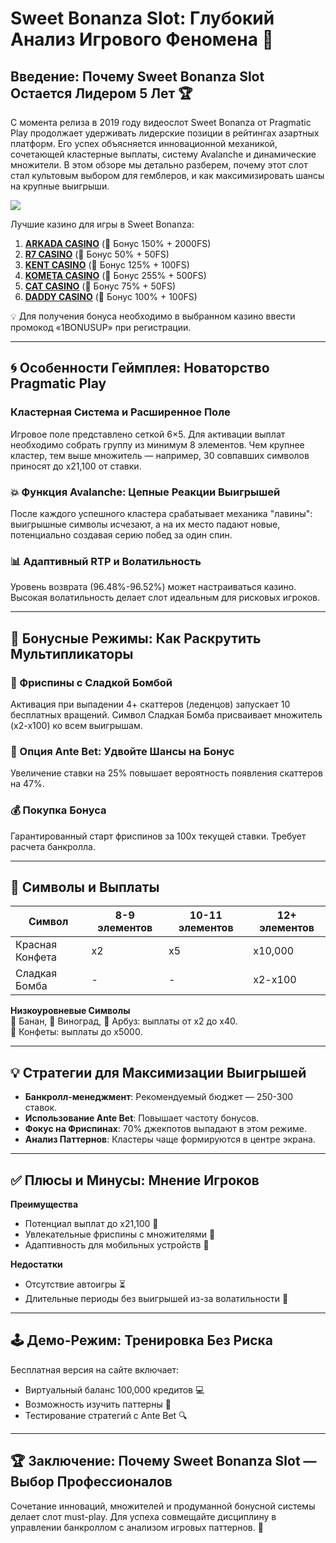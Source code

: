 # Sweet Bonanza Slot: Глубокий Анализ Игрового Феномена 🎰

## Введение: Почему Sweet Bonanza Slot Остается Лидером 5 Лет 🏆
С момента релиза в 2019 году видеослот Sweet Bonanza от Pragmatic Play продолжает удерживать лидерские позиции в рейтингах азартных платформ. Его успех объясняется инновационной механикой, сочетающей кластерные выплаты, систему Avalanche и динамические множители. В этом обзоре мы детально разберем, почему этот слот стал культовым выбором для гемблеров, и как максимизировать шансы на крупные выигрыши.

[![](https://i.ibb.co/ZzLZ50qX/sweet-bonanza-tile.jpg)](https://clck.ru/3Mmm7v)

Лучшие казино для игры в Sweet Bonanza:

1. **[ARKADA CASINO](https://clck.ru/3Mmm7v "ARKADA CASINO")** (🎁 Бонус 150% + 2000FS)
2. **[R7 CASINO](https://clck.ru/3Mmm8s "R7 CASINO")** (🎁 Бонус 50% + 50FS)
3. **[KENT CASINO](https://clck.ru/3Mmm9w "KENT CASINO")** (🎁 Бонус 125% + 100FS)
4. **[KOMETA CASINO](https://clck.ru/3MmmAP "KOMETA CASINO")** (🎁 Бонус 255% + 500FS)
5. **[CAT CASINO](https://clck.ru/3MmmAn "CAT CASINO")** (🎁 Бонус 75% + 50FS)
6. **[DADDY CASINO](https://clck.ru/3MmmBB "DADDY CASINO")** (🎁 Бонус 100% + 100FS)

💡 Для получения бонуса необходимо в выбранном казино ввести промокод «1BONUSUP» при регистрации.

---

## 🌀 Особенности Геймплея: Новаторство Pragmatic Play

### Кластерная Система и Расширенное Поле
Игровое поле представлено сеткой 6×5. Для активации выплат необходимо собрать группу из минимум 8 элементов. Чем крупнее кластер, тем выше множитель — например, 30 совпавших символов приносят до х21,100 от ставки.

### 💥 Функция Avalanche: Цепные Реакции Выигрышей
После каждого успешного кластера срабатывает механика "лавины": выигрышные символы исчезают, а на их место падают новые, потенциально создавая серию побед за один спин.

### 📊 Адаптивный RTP и Волатильность
Уровень возврата (96.48%-96.52%) может настраиваться казино. Высокая волатильность делает слот идеальным для рисковых игроков.

---

## 🎁 Бонусные Режимы: Как Раскрутить Мультипликаторы

### 🍬 Фриспины с Сладкой Бомбой
Активация при выпадении 4+ скаттеров (леденцов) запускает 10 бесплатных вращений. Символ Сладкая Бомба присваивает множитель (х2-х100) ко всем выигрышам.

### 🔄 Опция Ante Bet: Удвойте Шансы на Бонус
Увеличение ставки на 25% повышает вероятность появления скаттеров на 47%.

### 💰 Покупка Бонуса
Гарантированный старт фриспинов за 100х текущей ставки. Требует расчета банкролла.

---

## 🍌 Символы и Выплаты

| Символ          | 8-9 элементов | 10-11 элементов | 12+ элементов  |
|-----------------|---------------|-----------------|----------------|
| Красная Конфета | x2            | x5              | x10,000        |
| Сладкая Бомба   | -             | -               | x2-x100        |

**Низкоуровневые Символы**  
🍌 Банан, 🍇 Виноград, 🍉 Арбуз: выплаты от х2 до х40.  
🍬 Конфеты: выплаты до х5000.

---

## 💡 Стратегии для Максимизации Выигрышей
- **Банкролл-менеджмент**: Рекомендуемый бюджет — 250-300 ставок.
- **Использование Ante Bet**: Повышает частоту бонусов.
- **Фокус на Фриспинах**: 70% джекпотов выпадают в этом режиме.
- **Анализ Паттернов**: Кластеры чаще формируются в центре экрана.

---

## ✅ Плюсы и Минусы: Мнение Игроков
**Преимущества**  
- Потенциал выплат до х21,100 🚀  
- Увлекательные фриспины с множителями 🎉  
- Адаптивность для мобильных устройств 📱  

**Недостатки**  
- Отсутствие автоигры ⏳  
- Длительные периоды без выигрышей из-за волатильности 💸

---

## 🕹️ Демо-Режим: Тренировка Без Риска
Бесплатная версия на сайте включает:  
- Виртуальный баланс 100,000 кредитов 💻  
- Возможность изучить паттерны 🧩  
- Тестирование стратегий с Ante Bet 🔍

---

## 🏆 Заключение: Почему Sweet Bonanza Slot — Выбор Профессионалов
Сочетание инноваций, множителей и продуманной бонусной системы делает слот must-play. Для успеха совмещайте дисциплину в управлении банкроллом с анализом игровых паттернов. 🎯
